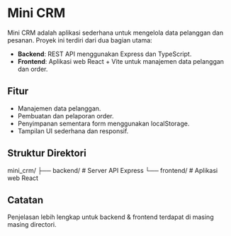 # Mini CRM
Mini CRM adalah aplikasi sederhana untuk mengelola data pelanggan dan pesanan. Proyek ini terdiri dari dua bagian utama:
- **Backend**: REST API menggunakan Express dan TypeScript.
- **Frontend**: Aplikasi web React + Vite untuk manajemen data pelanggan dan order.

## Fitur
- Manajemen data pelanggan.
- Pembuatan dan pelaporan order.
- Penyimpanan sementara form menggunakan localStorage.
- Tampilan UI sederhana dan responsif.

## Struktur Direktori
mini_crm/
├── backend/ # Server API Express
└── frontend/ # Aplikasi web React

## Catatan
Penjelasan lebih lengkap untuk backend & frontend terdapat di masing masing directori.
